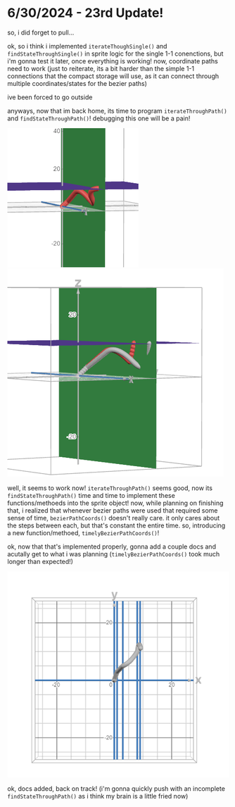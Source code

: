 # 6/30/2024 - 23rd Update!

so, i did forget to pull...

ok, so i think i implemented `iterateThoughSingle()` and `findStateThroughSingle()` in sprite logic for the single 1-1 conenctions, but i'm gonna test it later, once everything is working! now, coordinate paths need to work (just to reiterate, its a bit harder than the simple 1-1 connections that the compact storage will use, as it can connect through multiple coordinates/states for the bezier paths)

ive been forced to go outside

anyways, now that im back home, its time to program `iterateThroughPath()` and `findStateThroughPath()`! debugging this one will be a pain!

![hmm](</updatelogs/images/06302024 - 1.png>)  ![well that was painful](</updatelogs/images/06302024 - 2.png>)

well, it seems to work now! `iterateThroughPath()` seems good, now its `findStateThroughPath()` time and time to implement these functions/methoeds into the sprite object! now, while planning on finishing that, i realized that whenever bezier paths were used that required some sense of time, `bezierPathCoords()` doesn't really care. it only cares about the steps between each, but that's constant the entire time. so, introducing a new function/methoed, `timelyBezierPathCoords()`!

ok, now that that's implemented properly, gonna add a couple docs and acutally get to what i was planning (`timelyBezierPathCoords()` took much longer than expected!)

![yay](</updatelogs/images/06302024 - 3.png>)

ok, docs added, back on track! (i'm gonna quickly push with an incomplete `findStateThroughPath()` as i think my brain is a little fried now)